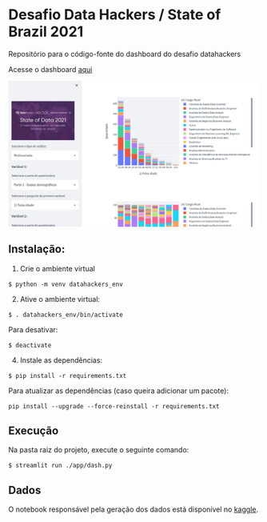 # Desafio Data Hackers / State of Brazil 2021
Repositório para o código-fonte do dashboard do desafio datahackers

Acesse o dashboard [aqui](https://datahackerschallenge.herokuapp.com/)

![screenshot](./screenshot.png)

## Instalação:

1. Crie o ambiente virtual

```
$ python -m venv datahackers_env
```

2. Ative o ambiente virtual:

```
$ . datahackers_env/bin/activate
```

Para desativar:

```
$ deactivate
```

4. Instale as dependências:

```
$ pip install -r requirements.txt
```

Para atualizar as dependências (caso queira adicionar um pacote):

```
pip install --upgrade --force-reinstall -r requirements.txt
```

## Execução

Na pasta raiz do projeto, execute o seguinte comando:

```
$ streamlit run ./app/dash.py
```


## Dados

O notebook responsável pela geração dos dados está disponível no [kaggle](https://www.kaggle.com/code/leodaniel/dashboard-data-preparation).